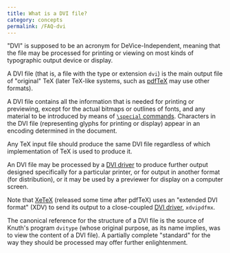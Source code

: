 ```yaml
---
title: What is a DVI file?
category: concepts
permalink: /FAQ-dvi
---
```


"DVI" is supposed to be an acronym for
DeVice-Independent, meaning that the file may be
processed for printing or viewing on most kinds of typographic output
device or display.

A DVI file (that is, a file with the type or extension
`dvi`) is the main output file of "original" TeX (later
TeX-like systems, such as [pdfTeX](FAQ-pdftex) may use
other formats).

A DVI file contains all the information that is needed for
printing or previewing, except for the actual bitmaps or outlines of
fonts, and any material to be introduced by means of 
[`\special` commands](FAQ-specials).  Characters in the
DVI file (representing glyphs for printing or display) appear
in an encoding determined in the document.

Any TeX input file should produce the same DVI file
regardless of which implementation of TeX is used to produce it.

An DVI file may be processed by a [DVI driver](FAQ-driver)
to produce further output designed specifically for a particular
printer, or for output in another format (for distribution), or it may
be used by a previewer for display on a computer screen.

Note that [XeTeX](FAQ-xetex) (released some time after
pdfTeX) uses an "extended DVI format" (XDV) to send
its output to a close-coupled [DVI driver](FAQ-driver),
`xdvipdfmx`.

The canonical reference for the structure of a DVI file is the
source of Knuth's program `dvitype` (whose original purpose,
as its name implies, was to view the content of a DVI file).
A partially complete "standard" for the way they should be
processed may offer further enlightenment.

